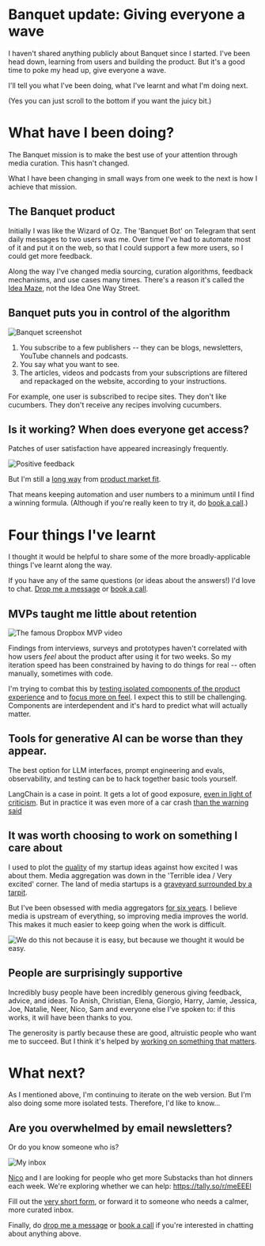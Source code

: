 # Banquet update: Giving everyone a wave

I haven't shared anything publicly about Banquet since I started. I've been head down, learning from users and building the product. 
But it's a good time to poke my head up, give everyone a wave. 

I'll tell you what I've been doing, what I've learnt and what I'm doing next.

(Yes you can just scroll to the bottom if you want the juicy bit.)

# What have I been doing?

The Banquet mission is to make the best use of your attention through media curation. This hasn't changed.

What I have been changing in small ways from one week to the next is how I achieve that mission.

## The Banquet product

Initially I was like the Wizard of Oz. The 'Banquet Bot' on Telegram that sent daily messages to two users was me. Over time I've had to automate most of it and put it on the web, so that I could support a few more users, so I could get more feedback.

Along the way I've changed media sourcing, curation algorithms, feedback mechanisms, and use cases many times. There's a reason it's called the [Idea Maze](https://spark-public.s3.amazonaws.com/startup/lecture_slides/lecture5-market-wireframing-design.pdf), not the Idea One Way Street.

## Banquet puts you in control of the algorithm

![Banquet screenshot](https://res.cloudinary.com/dzekh6a2h/image/upload/f_auto,q_auto/v1/Banquet%20update%20-%20Wave/s7i0lpcefokaibd81ynd)

1. You subscribe to a few publishers -- they can be blogs, newsletters, YouTube channels and podcasts.
2. You say what you want to see.
3. The articles, videos and podcasts from your subscriptions are filtered and repackaged on the website, according to your instructions.

For example, one user is subscribed to recipe sites. They don't like cucumbers. They don't receive any recipes involving cucumbers.

## Is it working? When does everyone get access?

Patches of user satisfaction have appeared increasingly frequently.

![Positive feedback](https://res.cloudinary.com/dzekh6a2h/image/upload/v1720772019/Banquet%20update%20-%20Wave/hvmpnkduvmkifw0atkrg.png)

But I'm still a [long way](https://pmf.firstround.com/levels) from [product market fit](https://review.firstround.com/how-superhuman-built-an-engine-to-find-product-market-fit/). 

That means keeping automation and user numbers to a minimum until I find a winning formula. (Although if you're really keen to try it, do [book a call](https://cal.com/mbanerjeepalmer/chat).)

# Four things I've learnt
I thought it would be helpful to share some of the more broadly-applicable things I've learnt along the way. 

If you have any of the same questions (or ideas about the answers!) I'd love to chat. [Drop me a message](mailto:hello@banquet.today) or [book a call](https://cal.com/mbanerjeepalmer/chat).


## MVPs taught me little about retention

![The famous Dropbox MVP video](https://res.cloudinary.com/dzekh6a2h/image/upload/f_auto,q_auto/v1/Banquet%20update%20-%20Wave/no1zwudbtsov0jlazmwq)

Findings from interviews, surveys and prototypes haven't correlated with how users _feel_ about the product after using it for two weeks. So my iteration speed has been constrained by having to do things for real -- often manually, sometimes with code.

I'm trying to combat this by [testing isolated components of the product experience](https://review.firstround.com/the-minimum-viable-testing-process-for-evaluating-startup-ideas/) and to [focus more on feel](https://x.com/nikitabier/status/1804214914472644975). I expect this to still be challenging. Components are interdependent and it's hard to predict what will actually matter.

## Tools for generative AI can be worse than they appear.
The best option for LLM interfaces, prompt engineering and evals, observability, and testing can be to hack together basic tools yourself. 

LangChain is a case in point. It gets a lot of good exposure, [even in light of criticism](https://www.latent.space/p/langchain). But in practice it was even more of a car crash [than the warning said](https://x.com/DrJimFan/status/1678089693920133120)

## It was worth choosing to work on something I care about

I used to plot the [quality](https://educapital.com.br/wp-content/uploads/2022/06/How-to-Evaluate-Startup-Ideas-2.pdf) of my startup ideas against how excited I was about them. Media aggregation was down in the 'Terrible idea / Very excited' corner. The land of media startups is a [graveyard surrounded by a tarpit](https://blog.startupstash.com/so-you-want-to-build-in-consumer-social-a-manifesto-18f2cd5dd773).

But I've been obsessed with media aggregators [for six years](https://github.com/mbanerjeepalmer/looroll/commit/087c5975e9794038e9f4364fe04926b13ee684a3). I believe media is upstream of everything, so improving media improves the world. This makes it much easier to keep going when the work is difficult.

![We do this not because it is easy, but because we thought it would be easy.](https://res.cloudinary.com/dzekh6a2h/image/upload/f_auto,q_auto/v1/Banquet%20update%20-%20Wave/d626zowfze37wlgdmhct)

## People are surprisingly supportive
Incredibly busy people have been incredibly generous giving feedback, advice, and ideas. To Anish, Christian, Elena, Giorgio, Harry, Jamie, Jessica, Joe, Natalie, Neer, Nico, Sam and everyone else I've spoken to: if this works, it will have been thanks to you.

The generosity is partly because these are good, altruistic people who want me to succeed. But I think it's helped by [working on something that matters](https://blog.samaltman.com/hard-startups).

# What next?
As I mentioned above, I'm continuing to iterate on the web version. But I'm also doing some more isolated tests. Therefore, I'd like to know...

## Are you overwhelmed by email newsletters?
Or do you know someone who is?

![My inbox](https://res.cloudinary.com/dzekh6a2h/image/upload/v1720772019/Banquet%20update%20-%20Wave/cycpctyhh3igtd33zn02.png)

[Nico](https://nicolasward.github.io/) and I are looking for people who get more Substacks than hot dinners each week. We're exploring whether we can help: https://tally.so/r/meEEEl

Fill out the [very short form](https://tally.so/r/meEEEl), or forward it to someone who needs a calmer, more curated inbox.

Finally, do [drop me a message](mailto:hello@banquet.today) or [book a call](https://cal.com/mbanerjeepalmer/chat) if you're interested in chatting about anything above.
